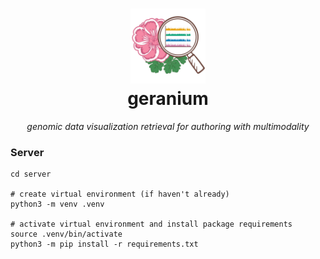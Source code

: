 <h1 align="center">
  <img src="./assets/logo-mag.svg" alt="geranium logo" width="120">
  <br>geranium
</h1>

<p align="center">
  <i>genomic data visualization retrieval for authoring with multimodality</i>
</p>

### Server

    cd server

    # create virtual environment (if haven't already)
    python3 -m venv .venv

    # activate virtual environment and install package requirements
    source .venv/bin/activate
    python3 -m pip install -r requirements.txt
